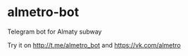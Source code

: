 # almetro-bot
Telegram bot for Almaty subway

Try it on http://t.me/almetro_bot
and https://vk.com/almetro
